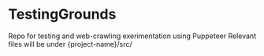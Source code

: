 # TestingGrounds
Repo for testing and web-crawling exerimentation using Puppeteer
Relevant files will be under {project-name}/src/
